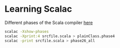 # Learning Scalac

Different phases of the Scala compiler [here](https://www.iteratorshq.com/blog/scala-compiler-phases-with-pictures/)

```bash
scalac -Xshow-phases
scalac -Xprint:4 srcfile.scala > plainClass.phase4
scalac -print srcfile.scala > phase26_all
```

